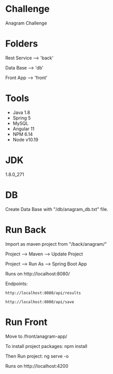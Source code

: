 # Challenge
Anagram Challenge 


# Folders

Rest Service --> 'back'

Data Base --> 'db'

Front App --> 'front'



# Tools
- Java 1.8
- Spring 5
- MySQL 
- Angular 11
- NPM 6.14
- Node v10.19



# JDK
1.8.0_271


# DB
Create Data Base with "/db/anagram_db.txt" file.



# Run Back

Import as maven project from "/back/anagram/"

Project --> Maven --> Update Project

Project --> Run As --> Spring Boot App

Runs on http://localhost:8080/

Endpoints:

	http://localhost:8080/api/results
	
	http://localhost:8080/api/save



# Run Front

Move to /front/anagram-app/

To install project packages: npm install

Then Run project: ng serve -o

Runs on http://localhost:4200


